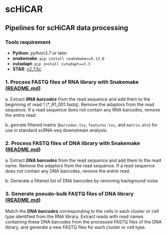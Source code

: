 # scHiCAR
## Pipelines for scHiCAR data processing

### Tools requirement

- **Python**: python3.7 or later
- **snakemake**:  `pip install snakemake==5.13.0`
- **cutadapt**: `pip install cutadapt==3.3`
- **STAR**: [v2.7.5c](https://github.com/alexdobin/STAR/releases/tag/2.7.5c)

### 1. Process FASTQ files of RNA library with Snakemake ([README.md](https://github.com/monnneee/scHiCAR/tree/main/1_RNA))
a. Extract ***RNA barcodes*** from the read sequence and add them to the beginning of read 1 (*_R1_001.fastq). Remove the adaptors from the read sequence. If a read sequence does not contain any RNA barcodes, remove the entire read.

b. genrate filtered matrix (`barcodes.tsv`, `features.tsv`, and `matrix.mtx`) for use in standard scRNA-seq downstream analysis.

### 2. Process FASTQ files of DNA library with Snakemake ([README.md](https://github.com/monnneee/scHiCAR/tree/main/2_DNA))
a. Extract ***DNA barcodes*** from the read sequence and add them to the read name. Remove the adaptors from the read sequence. If a read sequence does not contain any DNA barcodes, remove the entire read.

b. Generate a filtered list of DNA barcodes by removing background noise

### 3. Generate pseudo-bulk FASTQ files of DNA library ([README.md](https://github.com/monnneee/scHiCAR/tree/main/3_create_pseudo-bulk_fastq))
Match the ***DNA barcodes*** corresponding to the cells in each cluster or cell type identified from the RNA library. Extract reads with read names containing these DNA barcodes from the processed FASTQ files of the DNA library, and generate a new FASTQ files for each cluster or cell type.
